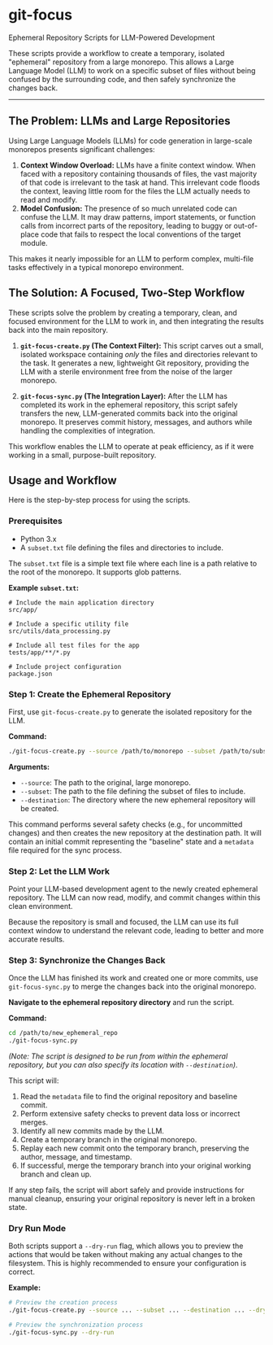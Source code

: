 # git-focus

Ephemeral Repository Scripts for LLM-Powered Development

These scripts provide a workflow to create a temporary, isolated "ephemeral" repository from a large monorepo. This allows a Large Language Model (LLM) to work on a specific subset of files without being confused by the surrounding code, and then safely synchronize the changes back.

---

## The Problem: LLMs and Large Repositories

Using Large Language Models (LLMs) for code generation in large-scale monorepos presents significant challenges:

1.  **Context Window Overload:** LLMs have a finite context window. When faced with a repository containing thousands of files, the vast majority of that code is irrelevant to the task at hand. This irrelevant code floods the context, leaving little room for the files the LLM actually needs to read and modify.
2.  **Model Confusion:** The presence of so much unrelated code can confuse the LLM. It may draw patterns, import statements, or function calls from incorrect parts of the repository, leading to buggy or out-of-place code that fails to respect the local conventions of the target module.

This makes it nearly impossible for an LLM to perform complex, multi-file tasks effectively in a typical monorepo environment.

## The Solution: A Focused, Two-Step Workflow

These scripts solve the problem by creating a temporary, clean, and focused environment for the LLM to work in, and then integrating the results back into the main repository.

1.  **`git-focus-create.py` (The Context Filter):** This script carves out a small, isolated workspace containing *only* the files and directories relevant to the task. It generates a new, lightweight Git repository, providing the LLM with a sterile environment free from the noise of the larger monorepo.

2.  **`git-focus-sync.py` (The Integration Layer):** After the LLM has completed its work in the ephemeral repository, this script safely transfers the new, LLM-generated commits back into the original monorepo. It preserves commit history, messages, and authors while handling the complexities of integration.

This workflow enables the LLM to operate at peak efficiency, as if it were working in a small, purpose-built repository.

## Usage and Workflow

Here is the step-by-step process for using the scripts.

### Prerequisites

*   Python 3.x
*   A `subset.txt` file defining the files and directories to include.

The `subset.txt` file is a simple text file where each line is a path relative to the root of the monorepo. It supports glob patterns.

**Example `subset.txt`:**
```
# Include the main application directory
src/app/

# Include a specific utility file
src/utils/data_processing.py

# Include all test files for the app
tests/app/**/*.py

# Include project configuration
package.json
```

### Step 1: Create the Ephemeral Repository

First, use `git-focus-create.py` to generate the isolated repository for the LLM.

**Command:**
```bash
./git-focus-create.py --source /path/to/monorepo --subset /path/to/subset.txt --destination /path/to/new_ephemeral_repo
```

**Arguments:**
*   `--source`: The path to the original, large monorepo.
*   `--subset`: The path to the file defining the subset of files to include.
*   `--destination`: The directory where the new ephemeral repository will be created.

This command performs several safety checks (e.g., for uncommitted changes) and then creates the new repository at the destination path. It will contain an initial commit representing the "baseline" state and a `metadata` file required for the sync process.

### Step 2: Let the LLM Work

Point your LLM-based development agent to the newly created ephemeral repository. The LLM can now read, modify, and commit changes within this clean environment.

Because the repository is small and focused, the LLM can use its full context window to understand the relevant code, leading to better and more accurate results.

### Step 3: Synchronize the Changes Back

Once the LLM has finished its work and created one or more commits, use `git-focus-sync.py` to merge the changes back into the original monorepo.

**Navigate to the ephemeral repository directory** and run the script.

**Command:**
```bash
cd /path/to/new_ephemeral_repo
./git-focus-sync.py
```
*(Note: The script is designed to be run from within the ephemeral repository, but you can also specify its location with `--destination`)*.

This script will:
1.  Read the `metadata` file to find the original repository and baseline commit.
2.  Perform extensive safety checks to prevent data loss or incorrect merges.
3.  Identify all new commits made by the LLM.
4.  Create a temporary branch in the original monorepo.
5.  Replay each new commit onto the temporary branch, preserving the author, message, and timestamp.
6.  If successful, merge the temporary branch into your original working branch and clean up.

If any step fails, the script will abort safely and provide instructions for manual cleanup, ensuring your original repository is never left in a broken state.

### Dry Run Mode

Both scripts support a `--dry-run` flag, which allows you to preview the actions that would be taken without making any actual changes to the filesystem. This is highly recommended to ensure your configuration is correct.

**Example:**
```bash
# Preview the creation process
./git-focus-create.py --source ... --subset ... --destination ... --dry-run

# Preview the synchronization process
./git-focus-sync.py --dry-run
```

